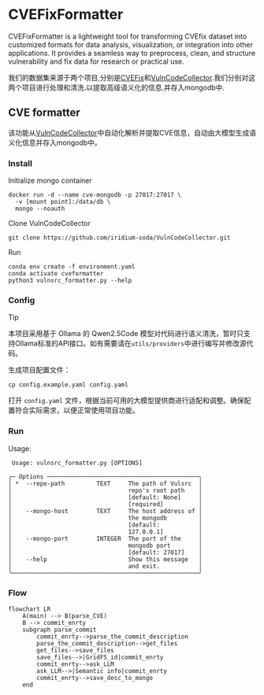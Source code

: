 # CVEFixFormatter

CVEFixFormatter is a lightweight tool for transforming CVEfix dataset into customized formats for data analysis, visualization, or integration into other applications. It provides a seamless way to preprocess, clean, and structure vulnerability and fix data for research or practical use.

我们的数据集来源于两个项目,分别是[CVEFix](https://github.com/secureIT-project/CVEfixes)和[VulnCodeCollector](https://github.com/iridium-soda/VulnCodeCollector).我们分别对这两个项目进行处理和清洗.以提取高级语义化的信息.并存入mongodb中.

## CVE formatter

该功能从[VulnCodeCollector](https://github.com/iridium-soda/VulnCodeCollector)中自动化解析并提取CVE信息，自动由大模型生成语义化信息并存入mongodb中。

### Install

Initialize mongo container

```shell
docker run -d --name cve-mongodb -p 27017:27017 \
  -v [mount point]:/data/db \
  mongo --noauth
```

Clone VulnCodeCollector

```shell
git clone https://github.com/iridium-soda/VulnCodeCollector.git
```

Run

```shell
conda env create -f environment.yaml
conda activate cveformatter
python3 vulnsrc_formatter.py --help
```

### Config

> [!tip]  
> 本项目采用基于 Ollama 的 Qwen2.5Code 模型对代码进行语义清洗，暂时只支持Ollama标准的API接口。如有需要请在`utils/providers`中进行编写并修改源代码。

生成项目配置文件：

```shell
cp config.example.yaml config.yaml
```

打开 `config.yaml` 文件，根据当前可用的大模型提供商进行适配和调整。确保配置符合实际需求，以便正常使用项目功能。

### Run

Usage:

```plaintext
 Usage: vulnsrc_formatter.py [OPTIONS]                 
                                                       
╭─ Options ───────────────────────────────────────────╮
│ *  --repo-path         TEXT     The path of Vulsrc  │
│                                 repo's root path    │
│                                 [default: None]     │
│                                 [required]          │
│    --mongo-host        TEXT     The host address of │
│                                 the mongodb         │
│                                 [default:           │
│                                 127.0.0.1]          │
│    --mongo-port        INTEGER  The port of the     │
│                                 mongodb port        │
│                                 [default: 27017]    │
│    --help                       Show this message   │
│                                 and exit.           │
╰─────────────────────────────────────────────────────╯
```

### Flow

```mermaid
flowchart LR
    A(main) --> B(parse_CVE)
    B --> commit_enrty
    subgraph parse_commit 
        commit_enrty-->parse_the_commit_description
        parse_the_commit_description-->get_files
        get_files-->save_files
        save_files-->|GridFS_id|commit_enrty
        commit_enrty-->ask_LLM
        ask_LLM-->|Semantic info|commit_enrty
        commit_enrty-->save_desc_to_mongo
    end
```
